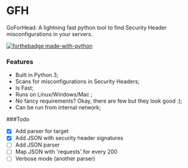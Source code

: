 # GFH
GoForHead: A lightning fast python tool to find Security Header misconfigurations in your servers.

[![forthebadge made-with-python](http://ForTheBadge.com/images/badges/made-with-python.svg)](https://www.python.org/)
### Features

- Built in Python 3;
- Scans for misconfigurations in Security Headers;
- Is Fast;
- Runs on Linux/Windows/Mac ;
- No fancy requirements? Okay, there are few but they look good :);
- Can be run from internal network;

###Todo
- [x] Add parser for target
- [x] Add JSON with security header signatures
- [ ] Add JSON parser
- [ ] Map JSON with 'requests' for every 200
- [ ] Verbose mode (another parser)
